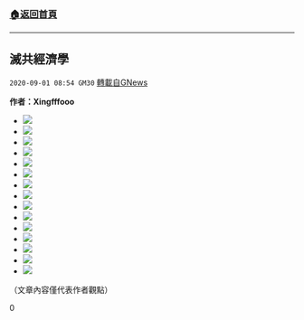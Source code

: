 ###  [:house:返回首頁](https://github.com/ourhimalayas/txt)
---

## 滅共經濟學
`2020-09-01 08:54 GM30` [轉載自GNews](https://gnews.org/zh-hant/328078/)

**作者：Xingfffooo**

- ![](https://s3.amazonaws.com/gnews-media-offload/wp-content/uploads/2020/09/01084400/%E5%B9%BB%E7%81%AF%E7%89%871.jpg)
- ![](https://s3.amazonaws.com/gnews-media-offload/wp-content/uploads/2020/09/01084426/%E5%B9%BB%E7%81%AF%E7%89%872.jpg)
- ![](https://s3.amazonaws.com/gnews-media-offload/wp-content/uploads/2020/09/01084456/%E5%B9%BB%E7%81%AF%E7%89%873.jpg)
- ![](https://s3.amazonaws.com/gnews-media-offload/wp-content/uploads/2020/09/01084514/%E5%B9%BB%E7%81%AF%E7%89%874.jpg)
- ![](https://s3.amazonaws.com/gnews-media-offload/wp-content/uploads/2020/09/01084538/%E5%B9%BB%E7%81%AF%E7%89%875.jpg)
- ![](https://s3.amazonaws.com/gnews-media-offload/wp-content/uploads/2020/09/01084555/%E5%B9%BB%E7%81%AF%E7%89%876.jpg)
- ![](https://s3.amazonaws.com/gnews-media-offload/wp-content/uploads/2020/09/01084612/%E5%B9%BB%E7%81%AF%E7%89%877.jpg)
- ![](https://s3.amazonaws.com/gnews-media-offload/wp-content/uploads/2020/09/01084630/%E5%B9%BB%E7%81%AF%E7%89%878.jpg)
- ![](https://s3.amazonaws.com/gnews-media-offload/wp-content/uploads/2020/09/01084649/%E5%B9%BB%E7%81%AF%E7%89%879.jpg)
- ![](https://s3.amazonaws.com/gnews-media-offload/wp-content/uploads/2020/09/01084705/%E5%B9%BB%E7%81%AF%E7%89%8710.jpg)
- ![](https://s3.amazonaws.com/gnews-media-offload/wp-content/uploads/2020/09/01084723/%E5%B9%BB%E7%81%AF%E7%89%8711.jpg)
- ![](https://s3.amazonaws.com/gnews-media-offload/wp-content/uploads/2020/09/01084740/%E5%B9%BB%E7%81%AF%E7%89%8712.jpg)
- ![](https://s3.amazonaws.com/gnews-media-offload/wp-content/uploads/2020/09/01084758/%E5%B9%BB%E7%81%AF%E7%89%8713.jpg)
- ![](https://s3.amazonaws.com/gnews-media-offload/wp-content/uploads/2020/09/01084816/%E5%B9%BB%E7%81%AF%E7%89%8714.jpg)
- ![](https://s3.amazonaws.com/gnews-media-offload/wp-content/uploads/2020/09/01084835/%E5%B9%BB%E7%81%AF%E7%89%8715.jpg)


（文章內容僅代表作者觀點）

0
